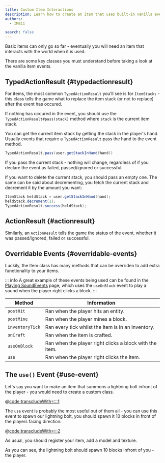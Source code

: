 ```yaml
---
title: Custom Item Interactions
description: Learn how to create an item that uses built-in vanilla events.
authors:
  - IMB11

search: false
---
```


Basic items can only go so far - eventually you will need an item that interacts with the world when it is used.

There are some key classes you must understand before taking a look at the vanilla item events.

## TypedActionResult {#typedactionresult}

For items, the most common `TypedActionResult` you'll see is for `ItemStacks` - this class tells the game what to replace the item stack (or not to replace) after the event has occured.

If nothing has occured in the event, you should use the `TypedActionResult#pass(stack)` method where `stack` is the current item stack.

You can get the current item stack by getting the stack in the player's hand. Usually events that require a `TypedActionResult` pass the hand to the event method.

```java
TypedActionResult.pass(user.getStackInHand(hand))
```

If you pass the current stack - nothing will change, regardless of if you declare the event as failed, passed/ignored or successful.

If you want to delete the current stack, you should pass an empty one. The same can be said about decrementing, you fetch the current stack and decrement it by the amount you want:

```java
ItemStack heldStack = user.getStackInHand(hand);
heldStack.decrement(1);
TypedActionResult.success(heldStack);
```

## ActionResult {#actionresult}

Similarly, an `ActionResult` tells the game the status of the event, whether it was passed/ignored, failed or successful.

## Overridable Events {#overridable-events}

Luckily, the Item class has many methods that can be overriden to add extra functionality to your items.

::: info
A great example of these events being used can be found in the [Playing SoundEvents](../sounds/using-sounds) page, which uses the `useOnBlock` event to play a sound when the player right clicks a block.
:::

| Method          | Information                                             |
| --------------- | ------------------------------------------------------- |
| `postHit`       | Ran when the player hits an entity.                     |
| `postMine`      | Ran when the player mines a block.                      |
| `inventoryTick` | Ran every tick whilst the item is in an inventory.      |
| `onCraft`       | Ran when the item is crafted.                           |
| `useOnBlock`    | Ran when the player right clicks a block with the item. |
| `use`           | Ran when the player right clicks the item.              |

## The `use()` Event {#use-event}

Let's say you want to make an item that summons a lightning bolt infront of the player - you would need to create a custom class.

@[code transcludeWith=:::1](@/reference/1.21/src/main/java/com/example/docs/item/custom/LightningStick.java)

The `use` event is probably the most useful out of them all - you can use this event to spawn our lightning bolt, you should spawn it 10 blocks in front of the players facing direction.

@[code transcludeWith=:::2](@/reference/1.21/src/main/java/com/example/docs/item/custom/LightningStick.java)

As usual, you should register your item, add a model and texture.

As you can see, the lightning bolt should spawn 10 blocks infront of you - the player.

<VideoPlayer src="/assets/develop/items/custom_items_0.webm" title="Using the Lightning Stick" />
